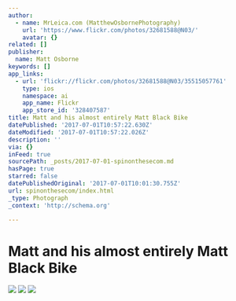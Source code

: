 ```yaml
---
author:
  - name: MrLeica.com (MatthewOsbornePhotography)
    url: 'https://www.flickr.com/photos/32681588@N03/'
    avatar: {}
related: []
publisher:
  name: Matt Osborne
keywords: []
app_links:
  - url: 'flickr://flickr.com/photos/32681588@N03/35515057761'
    type: ios
    namespace: ai
    app_name: Flickr
    app_store_id: '328407587'
title: Matt and his almost entirely Matt Black Bike
datePublished: '2017-07-01T10:57:22.630Z'
dateModified: '2017-07-01T10:57:22.026Z'
description: ''
via: {}
inFeed: true
sourcePath: _posts/2017-07-01-spinonthesecom.md
hasPage: true
starred: false
datePublishedOriginal: '2017-07-01T10:01:30.755Z'
url: spinonthesecom/index.html
_type: Photograph
_context: 'http://schema.org'

---
```

# Matt and his almost entirely Matt Black Bike
![](https://the-grid-user-content.s3-us-west-2.amazonaws.com/dfbf1618-4e40-4e4f-a736-03b156627b64.jpg)
![](https://s3-us-west-2.amazonaws.com/the-grid-img/p/548f473d3d3fcfddc74c8d0de71e295e5c906301.jpg)
![](https://the-grid-user-content.s3-us-west-2.amazonaws.com/202bd38f-e896-4797-b4b1-a41e4585381a.jpg)